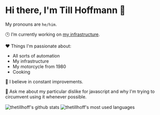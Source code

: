 # Hi there, I'm Till Hoffmann 👋

My pronouns are `he/him`.

🕒 I’m currently working on [my infrastructure](https://github.com/thetillhoff/infra).

❤️ Things I'm passionate about:
- All sorts of automation
- My infrastructure
- My motorcycle from 1980
- Cooking

🌱 I believe in constant improvements.

💬 Ask me about my particular dislike for javascript and why I'm trying to circumvent using it whenever possible.

<img align="center" src="https://github-readme-stats.vercel.app/api?username=thetillhoff&show_icons=true&include_all_commits=true&theme=material-palenight" alt="thetillhoff's github stats" />
<img align="center" src="https://github-readme-stats.vercel.app/api/top-langs/?username=thetillhoff&layout=compact&theme=material-palenight&exclude_repo=juhoff-bueroservice.de,rahoff.enforge.de" alt="thetillhoff's most used languages" />
